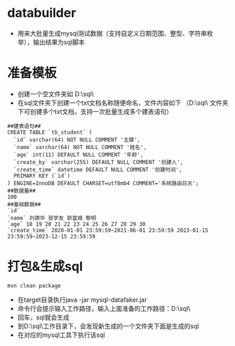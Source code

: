 # databuilder
* 用来大批量生成mysql测试数据（支持自定义日期范围、整型、字符串枚举），输出结果为sql脚本

# 准备模板
- 创建一个空文件夹如  D:\sql\
- 在sql文件夹下创建一个txt文档名称随便命名，文件内容如下 （D:\sql\ 文件夹下可创建多个txt文档，支持一次批量生成多个建表语句）
```
##建表语句##
CREATE TABLE `tb_student` (
  `id` varchar(64) NOT NULL COMMENT '主键',
  `name` varchar(64) NOT NULL COMMENT '姓名',
  `age` int(11) DEFAULT NULL COMMENT '年龄',
  `create_by` varchar(255) DEFAULT NULL COMMENT '创建人',
  `create_time` datetime DEFAULT NULL COMMENT '创建时间',
  PRIMARY KEY (`id`)
) ENGINE=InnoDB DEFAULT CHARSET=utf8mb4 COMMENT='系统路由日志';
##数据量##
100
##基础数据##
`id`
`name` 刘德华 张学友 郭富城 黎明
`age` 18 19 20 21 22 23 24 25 26 27 28 29 30
`create_time` 2020-01-01 23:59:59~2021-06-01 23:59:59 2023-01-15 23:59:59~2023-12-15 23:59:59
```

# 打包&生成sql
```
mvn clean package
```
- 在target目录执行java -jar mysql-datafaker.jar
- 命令行会提示输入工作路径，输入上面准备的工作路径：D:\sql\
- 回车，sql就会生成
- 到D:\sql\工作目录下，会发现新生成的一个文件夹下面是生成的sql
- 在对应的mysql工具下执行该sql
